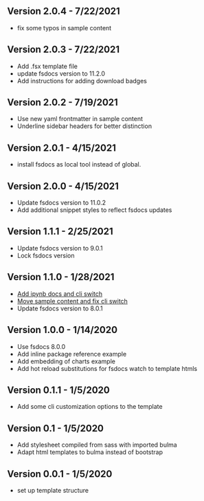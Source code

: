 ## Version 2.0.4 - 7/22/2021
* fix some typos in sample content

## Version 2.0.3 - 7/22/2021
* Add .fsx template file
* update fsdocs version to 11.2.0
* Add instructions for adding download badges

## Version 2.0.2 - 7/19/2021
* Use new yaml frontmatter in sample content
* Underline sidebar headers for better distinction

## Version 2.0.1 - 4/15/2021
* install fsdocs as local tool instead of global. 

## Version 2.0.0 - 4/15/2021
* Update fsdocs version to 11.0.2
* Add additional snippet styles to reflect fsdocs updates

## Version 1.1.1 - 2/25/2021
* Update fsdocs version to 9.0.1
* Lock fsdocs version

## Version 1.1.0 - 1/28/2021
* [Add ipynb docs and cli switch](https://github.com/fslaborg/docs-template/commit/5eb1c359ab2958bdd3cf1efbd550a1380801d4c0)
* [Move sample content and fix cli switch](https://github.com/fslaborg/docs-template/commit/25dc4f5b4ca4dfcffa9e0fb26c010b1c496db718)
* Update fsdocs version to 8.0.1

## Version 1.0.0 - 1/14/2020
* Use fsdocs 8.0.0
* Add inline package reference example
* Add embedding of charts example
* Add hot reload substitutions for fsdocs watch to template htmls

## Version 0.1.1 - 1/5/2020
* Add some cli customization options to the template

## Version 0.1 - 1/5/2020
* Add stylesheet compiled from sass with imported bulma
* Adapt html templates to bulma instead of bootstrap

## Version 0.0.1 - 1/5/2020
* set up template structure
